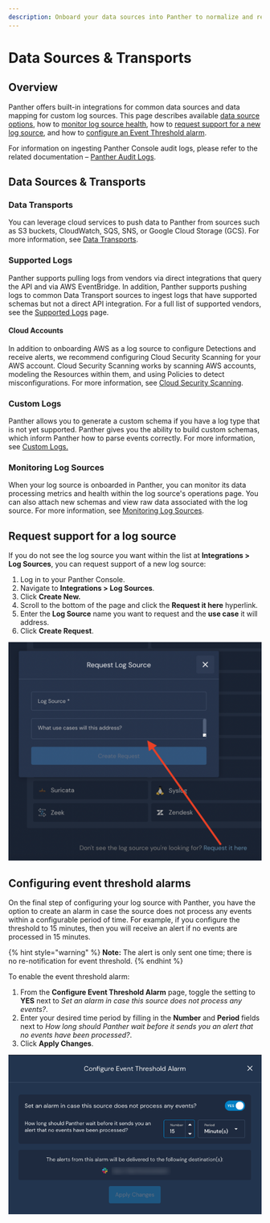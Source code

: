 ```yaml
---
description: Onboard your data sources into Panther to normalize and retain logs
---
```


# Data Sources & Transports

## Overview

Panther offers built-in integrations for common data sources and data mapping for custom log sources. This page describes available [data source options](./#data-sources-and-transports), how to [monitor log source health](./#monitoring-log-sources), how to [request support for a new log source](./#request), and how to [configure an Event Threshold alarm](./#configuring-event-threshold-alarms).&#x20;

For information on ingesting Panther Console audit logs, please refer to the related documentation – [Panther Audit Logs](https://docs.panther.com/system-configuration/panther-audit-logs).

## Data Sources & Transports

### Data Transports

You can leverage cloud services to push data to Panther from sources such as S3 buckets, CloudWatch, SQS, SNS, or Google Cloud Storage (GCS). For more information, see [Data Transports](https://docs.panther.com/data-onboarding/data-transports).

### Supported Logs

Panther supports pulling logs from vendors via direct integrations that query the API and via AWS EventBridge. In addition, Panther supports pushing logs to common Data Transport sources to ingest logs that have supported schemas but not a direct API integration. For a full list of supported vendors, see the [Supported Logs](https://docs.panther.com/data-onboarding/supported-logs) page.

#### Cloud Accounts

In addition to onboarding AWS as a log source to configure Detections and receive alerts, we recommend configuring Cloud Security Scanning for your AWS account. Cloud Security Scanning works by scanning AWS accounts, modeling the Resources within them, and using Policies to detect misconfigurations. For more information, see [Cloud Security Scanning](https://docs.panther.com/cloud-scanning).

### Custom Logs

Panther allows you to generate a custom schema if you have a log type that is not yet supported. Panther gives you the ability to build custom schemas, which inform Panther how to parse events correctly. For more information, see [Custom Logs. ](https://docs.panther.com/data-onboarding/custom-log-types)

### Monitoring Log Sources

When your log source is onboarded in Panther, you can monitor its data processing metrics and health within the log source's operations page. You can also attach new schemas and view raw data associated with the log source. For more information, see [Monitoring Log Sources](https://docs.panther.com/data-onboarding/monitoring-log-sources).

## Request support for a log source <a href="#request" id="request"></a>

If you do not see the log source you want within the list at **Integrations > Log Sources**, you can request support of a new log source:

1. Log in to your Panther Console.
2. Navigate to **Integrations > Log Sources**.
3. Click **Create New.**
4. Scroll to the bottom of the page and click the **Request it here** hyperlink.
5. Enter the **Log Source** name you want to request and the **use case** it will address.
6. Click **Create Request**.

![](<../.gitbook/assets/image (12) (3).png>)

## Configuring event threshold alarms

On the final step of configuring your log source with Panther, you have the option to create an alarm in case the source does not process any events within a configurable period of time. For example, if you configure the threshold to 15 minutes, then you will receive an alert if no events are processed in 15 minutes.

{% hint style="warning" %}
**Note:** The alert is only sent one time; there is no re-notification for event threshold.
{% endhint %}

To enable the event threshold alarm:

1. From the **Configure Event Threshold Alarm** page, toggle the setting to **YES** next to _Set an alarm in case this source does not process any events?_.
2. Enter your desired time period by filling in the **Number** and **Period** fields next to _How long should Panther wait before it sends you an alert that no events have been processed?_.
3. Click **Apply Changes**.

![This example would send you an alarm after 15 minutes to let you know that no events have yet been processed.](../.gitbook/assets/event-dropoff-alarm.png)
